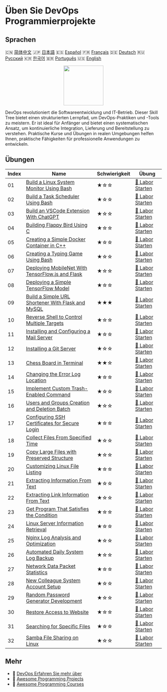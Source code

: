 # Üben Sie DevOps Programmierprojekte

## Sprachen

🇨🇳 [简体中文](README_zh.md) 🇯🇵 [日本語](README_ja.md) 🇪🇸 [Español](README_es.md) 🇫🇷 [Français](README_fr.md) 🇩🇪 [Deutsch](README_de.md) 🇷🇺 [Русский](README_ru.md) 🇰🇷 [한국어](README_ko.md) 🇧🇷 [Português](README_pt.md) 🇺🇸 [English](README.md) 

<div align="center">
<img width="128px" src="https://file.labex.io/path/a3Od9y18p0bV.png">
</div>

DevOps revolutioniert die Softwareentwicklung und IT-Betrieb. Dieser Skill Tree bietet einen strukturierten Lernpfad, um DevOps-Praktiken und -Tools zu meistern. Er ist ideal für Anfänger und bietet einen systematischen Ansatz, um kontinuierliche Integration, Lieferung und Bereitstellung zu verstehen. Praktische Kurse und Übungen in realen Umgebungen helfen Ihnen, praktische Fähigkeiten für professionelle Anwendungen zu entwickeln.

## Übungen

|   Index | Name                                                                                                                                       | Schwierigkeit   | Übung                                                                                                     |
|---------|--------------------------------------------------------------------------------------------------------------------------------------------|-----------------|-----------------------------------------------------------------------------------------------------------|
|      01 | [Build a Linux System Monitor Using Bash](https://labex.io/de/courses/project-build-a-linux-system-monitor-using-bash)                     | ★☆☆             | [🚀 Labor Starten](https://labex.io/de/courses/project-build-a-linux-system-monitor-using-bash)           |
|      02 | [Build a Task Scheduler Using Bash](https://labex.io/de/courses/project-build-a-task-scheduler-using-bash)                                 | ★☆☆             | [🚀 Labor Starten](https://labex.io/de/courses/project-build-a-task-scheduler-using-bash)                 |
|      03 | [Build an VSCode Extension With ChatGPT](https://labex.io/de/courses/project-build-an-vscode-extension-with-chatgpt)                       | ★☆☆             | [🚀 Labor Starten](https://labex.io/de/courses/project-build-an-vscode-extension-with-chatgpt)            |
|      04 | [Building Flappy Bird Using C](https://labex.io/de/courses/project-building-flappy-bird-using-c)                                           | ★☆☆             | [🚀 Labor Starten](https://labex.io/de/courses/project-building-flappy-bird-using-c)                      |
|      05 | [Creating a Simple Docker Container in C++](https://labex.io/de/courses/project-creating-a-simple-docker-container-in-cpp)                 | ★☆☆             | [🚀 Labor Starten](https://labex.io/de/courses/project-creating-a-simple-docker-container-in-cpp)         |
|      06 | [Creating a Typing Game Using Bash](https://labex.io/de/courses/project-creating-a-typing-game-using-bash)                                 | ★☆☆             | [🚀 Labor Starten](https://labex.io/de/courses/project-creating-a-typing-game-using-bash)                 |
|      07 | [Deploying MobileNet With TensorFlow.js and Flask](https://labex.io/de/courses/project-deploying-mobilenet-with-tensorflowjs-and-flask)    | ★☆☆             | [🚀 Labor Starten](https://labex.io/de/courses/project-deploying-mobilenet-with-tensorflowjs-and-flask)   |
|      08 | [Deploying a Simple TensorFlow Model](https://labex.io/de/courses/project-deploying-a-simple-tensorflow-model)                             | ★☆☆             | [🚀 Labor Starten](https://labex.io/de/courses/project-deploying-a-simple-tensorflow-model)               |
|      09 | [Build a Simple URL Shortener With Flask and MySQL](https://labex.io/de/courses/project-build-a-simple-url-shortener-with-flask-and-mysql) | ★★★             | [🚀 Labor Starten](https://labex.io/de/courses/project-build-a-simple-url-shortener-with-flask-and-mysql) |
|      10 | [Reverse Shell to Control Multiple Targets](https://labex.io/de/courses/project-reverse-shell-to-control-multiple-targets)                 | ★☆☆             | [🚀 Labor Starten](https://labex.io/de/courses/project-reverse-shell-to-control-multiple-targets)         |
|      11 | [Installing and Configuring a Mail Server](https://labex.io/de/courses/project-installing-and-configuring-a-mail-server)                   | ★☆☆             | [🚀 Labor Starten](https://labex.io/de/courses/project-installing-and-configuring-a-mail-server)          |
|      12 | [Installing a Git Server](https://labex.io/de/courses/project-installing-a-git-server)                                                     | ★☆☆             | [🚀 Labor Starten](https://labex.io/de/courses/project-installing-a-git-server)                           |
|      13 | [Chess Board in Terminal](https://labex.io/de/courses/project-chess-board-in-terminal)                                                     | ★★☆             | [🚀 Labor Starten](https://labex.io/de/courses/project-chess-board-in-terminal)                           |
|      14 | [Changing the Error Log Location](https://labex.io/de/courses/project-changing-the-error-log-location)                                     | ★☆☆             | [🚀 Labor Starten](https://labex.io/de/courses/project-changing-the-error-log-location)                   |
|      15 | [Implement Custom Trash-Enabled Command](https://labex.io/de/courses/project-avoid-accidental-deletion)                                    | ★☆☆             | [🚀 Labor Starten](https://labex.io/de/courses/project-avoid-accidental-deletion)                         |
|      16 | [Users and Groups Creation and Deletion Batch](https://labex.io/de/courses/project-bulk-creation-and-deletion-of-users-and-groups)         | ★☆☆             | [🚀 Labor Starten](https://labex.io/de/courses/project-bulk-creation-and-deletion-of-users-and-groups)    |
|      17 | [Configuring SSH Certificates for Secure Login](https://labex.io/de/courses/project-certificate-configuration)                             | ★☆☆             | [🚀 Labor Starten](https://labex.io/de/courses/project-certificate-configuration)                         |
|      18 | [Collect Files From Specified Time](https://labex.io/de/courses/project-collect-files-from-specified-time)                                 | ★☆☆             | [🚀 Labor Starten](https://labex.io/de/courses/project-collect-files-from-specified-time)                 |
|      19 | [Copy Large Files with Preserved Structure](https://labex.io/de/courses/project-copy-specified-files)                                      | ★☆☆             | [🚀 Labor Starten](https://labex.io/de/courses/project-copy-specified-files)                              |
|      20 | [Customizing Linux File Listing](https://labex.io/de/courses/project-directory-size)                                                       | ★☆☆             | [🚀 Labor Starten](https://labex.io/de/courses/project-directory-size)                                    |
|      21 | [Extracting Information From Text](https://labex.io/de/courses/project-extracting-information-from-text)                                   | ★☆☆             | [🚀 Labor Starten](https://labex.io/de/courses/project-extracting-information-from-text)                  |
|      22 | [Extracting Link Information From Text](https://labex.io/de/courses/project-extracting-link-information-from-text)                         | ★☆☆             | [🚀 Labor Starten](https://labex.io/de/courses/project-extracting-link-information-from-text)             |
|      23 | [Get Program That Satisfies the Condition](https://labex.io/de/courses/project-get-program-that-satisfies-the-condition)                   | ★☆☆             | [🚀 Labor Starten](https://labex.io/de/courses/project-get-program-that-satisfies-the-condition)          |
|      24 | [Linux Server Information Retrieval](https://labex.io/de/courses/project-get-system-information)                                           | ★☆☆             | [🚀 Labor Starten](https://labex.io/de/courses/project-get-system-information)                            |
|      25 | [Nginx Log Analysis and Optimization](https://labex.io/de/courses/project-log-analysis)                                                    | ★☆☆             | [🚀 Labor Starten](https://labex.io/de/courses/project-log-analysis)                                      |
|      26 | [Automated Daily System Log Backup](https://labex.io/de/courses/project-log-backup)                                                        | ★☆☆             | [🚀 Labor Starten](https://labex.io/de/courses/project-log-backup)                                        |
|      27 | [Network Data Packet Statistics](https://labex.io/de/courses/project-network-data-packet-statistics)                                       | ★☆☆             | [🚀 Labor Starten](https://labex.io/de/courses/project-network-data-packet-statistics)                    |
|      28 | [New Colleague System Account Setup](https://labex.io/de/courses/project-new-colleague-system-account-setup)                               | ★☆☆             | [🚀 Labor Starten](https://labex.io/de/courses/project-new-colleague-system-account-setup)                |
|      29 | [Random Password Generator Development](https://labex.io/de/courses/project-password-generator)                                            | ★☆☆             | [🚀 Labor Starten](https://labex.io/de/courses/project-password-generator)                                |
|      30 | [Restore Access to Website](https://labex.io/de/courses/project-restore-access-to-website)                                                 | ★☆☆             | [🚀 Labor Starten](https://labex.io/de/courses/project-restore-access-to-website)                         |
|      31 | [Searching for Specific Files](https://labex.io/de/courses/project-searching-for-specific-files)                                           | ★☆☆             | [🚀 Labor Starten](https://labex.io/de/courses/project-searching-for-specific-files)                      |
|      32 | [Samba File Sharing on Linux](https://labex.io/de/courses/project-samba-file-sharing-on-linux)                                             | ★☆☆             | [🚀 Labor Starten](https://labex.io/de/courses/project-samba-file-sharing-on-linux)                       |

## Mehr

- 🔗 [DevOps Erfahren Sie mehr über](https://labex.io/de/skilltrees/devops)
- 🔗 [Awesome Programming Projects](https://github.com/labex-labs/awesome-programming-projects)
- 🔗 [Awesome Programming Courses](https://github.com/labex-labs/awesome-programming-courses)

